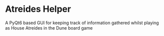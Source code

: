 # Atreides Helper
A PyQt6 based GUI for keeping track of information gathered whilst playing as House Atreides in the Dune board game
